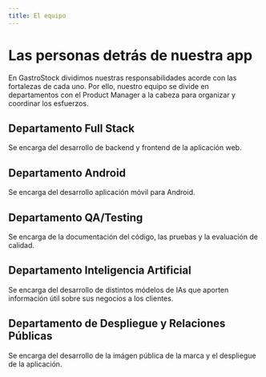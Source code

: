 ```yaml
---
title: El equipo
---
```


# Las personas detrás de nuestra app

En GastroStock dividimos nuestras responsabilidades acorde con las fortalezas de cada uno. Por ello, nuestro equipo se divide en departamentos con el Product Manager a la cabeza para organizar y coordinar los esfuerzos.

## Departamento Full Stack

Se encarga del desarrollo de backend y frontend de la aplicación web.

## Departamento Android

Se encarga del desarrollo aplicación móvil para Android.

## Departamento QA/Testing

Se encarga de la documentación del código, las pruebas y la evaluación de calidad.

## Departamento Inteligencia Artificial

Se encarga del desarrollo de distintos módelos de IAs que aporten información útil sobre sus negocios a los clientes.

## Departamento de Despliegue y Relaciones Públicas

Se encarga del desarrollo de la imágen pública de la marca y el despliegue de la aplicación.